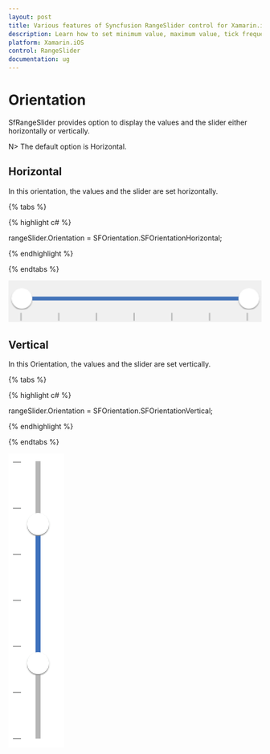 ```yaml
---
layout: post
title: Various features of Syncfusion RangeSlider control for Xamarin.iOS
description: Learn how to set minimum value, maximum value, tick frequency, step frequency, enabling snaps to support and orientation for RangeSlider
platform: Xamarin.iOS
control: RangeSlider
documentation: ug
---
```


# Orientation

SfRangeSlider provides option to display the values and the slider either horizontally or vertically.

N> The default option is Horizontal.

## Horizontal

In this orientation, the values and the slider are set horizontally. 

{% tabs %}

{% highlight c# %}

rangeSlider.Orientation = SFOrientation.SFOrientationHorizontal;

{% endhighlight %}

{% endtabs %}

![](images/RangeSlider-Horizontal.png)

## Vertical

In this Orientation, the values and the slider are set vertically. 

{% tabs %}

{% highlight c# %}

rangeSlider.Orientation = SFOrientation.SFOrientationVertical;

{% endhighlight %}

{% endtabs %}

![](images/RangeSlider-Vertical.png)


